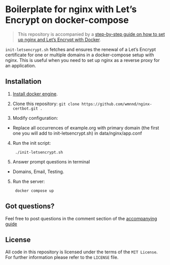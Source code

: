 # Boilerplate for nginx with Let’s Encrypt on docker-compose

> This repository is accompanied by a [step-by-step guide on how to
set up nginx and Let’s Encrypt with Docker](https://medium.com/@pentacent/nginx-and-lets-encrypt-with-docker-in-less-than-5-minutes-b4b8a60d3a71).

`init-letsencrypt.sh` fetches and ensures the renewal of a Let’s
Encrypt certificate for one or multiple domains in a docker-compose
setup with nginx.
This is useful when you need to set up nginx as a reverse proxy for an
application.

## Installation
1. [Install docker engine](https://docs.docker.com/engine/install/).

2. Clone this repository: `git clone https://github.com/wmnnd/nginx-certbot.git .`

3. Modify configuration:
- Replace all occurrences of example.org with primary domain (the first one you will add to init-letsencrypt.sh) in data/nginx/app.conf

4. Run the init script:

        ./init-letsencrypt.sh

5. Answer prompt questions in terminal
- Domains, Email, Testing.

5. Run the server:

        docker compose up

## Got questions?
Feel free to post questions in the comment section of the [accompanying guide](https://medium.com/@pentacent/nginx-and-lets-encrypt-with-docker-in-less-than-5-minutes-b4b8a60d3a71)

## License
All code in this repository is licensed under the terms of the `MIT License`. For further information please refer to the `LICENSE` file.
